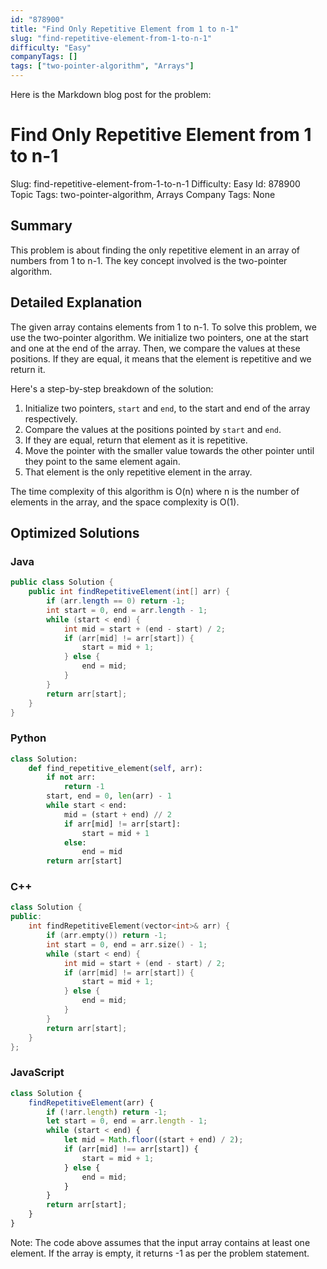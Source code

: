 ```yaml
---
id: "878900"
title: "Find Only Repetitive Element from 1 to n-1"
slug: "find-repetitive-element-from-1-to-n-1"
difficulty: "Easy"
companyTags: []
tags: ["two-pointer-algorithm", "Arrays"]
---
```


Here is the Markdown blog post for the problem:

# Find Only Repetitive Element from 1 to n-1
Slug: find-repetitive-element-from-1-to-n-1
Difficulty: Easy
Id: 878900
Topic Tags: two-pointer-algorithm, Arrays
Company Tags: None

## Summary
This problem is about finding the only repetitive element in an array of numbers from 1 to n-1. The key concept involved is the two-pointer algorithm.

## Detailed Explanation
The given array contains elements from 1 to n-1. To solve this problem, we use the two-pointer algorithm. We initialize two pointers, one at the start and one at the end of the array. Then, we compare the values at these positions. If they are equal, it means that the element is repetitive and we return it.

Here's a step-by-step breakdown of the solution:

1. Initialize two pointers, `start` and `end`, to the start and end of the array respectively.
2. Compare the values at the positions pointed by `start` and `end`.
3. If they are equal, return that element as it is repetitive.
4. Move the pointer with the smaller value towards the other pointer until they point to the same element again.
5. That element is the only repetitive element in the array.

The time complexity of this algorithm is O(n) where n is the number of elements in the array, and the space complexity is O(1).

## Optimized Solutions

### Java
```java
public class Solution {
    public int findRepetitiveElement(int[] arr) {
        if (arr.length == 0) return -1;
        int start = 0, end = arr.length - 1;
        while (start < end) {
            int mid = start + (end - start) / 2;
            if (arr[mid] != arr[start]) {
                start = mid + 1;
            } else {
                end = mid;
            }
        }
        return arr[start];
    }
}
```

### Python
```python
class Solution:
    def find_repetitive_element(self, arr):
        if not arr: 
            return -1
        start, end = 0, len(arr) - 1
        while start < end:
            mid = (start + end) // 2
            if arr[mid] != arr[start]:
                start = mid + 1
            else:
                end = mid
        return arr[start]
```

### C++
```cpp
class Solution {
public:
    int findRepetitiveElement(vector<int>& arr) {
        if (arr.empty()) return -1;
        int start = 0, end = arr.size() - 1;
        while (start < end) {
            int mid = start + (end - start) / 2;
            if (arr[mid] != arr[start]) {
                start = mid + 1;
            } else {
                end = mid;
            }
        }
        return arr[start];
    }
};
```

### JavaScript
```javascript
class Solution {
    findRepetitiveElement(arr) {
        if (!arr.length) return -1;
        let start = 0, end = arr.length - 1;
        while (start < end) {
            let mid = Math.floor((start + end) / 2);
            if (arr[mid] !== arr[start]) {
                start = mid + 1;
            } else {
                end = mid;
            }
        }
        return arr[start];
    }
}
```

Note: The code above assumes that the input array contains at least one element. If the array is empty, it returns -1 as per the problem statement.
